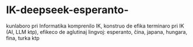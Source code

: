 # IK-deepseek-esperanto-
kunlaboro pri  Informatika komprenilo IK, konstruo de efika terminaro pri IK (AI, LLM ktp), efikeco de aglutinaj lingvoj: esperanto, ĉina, japana, hungara, fina, turka ktp  
